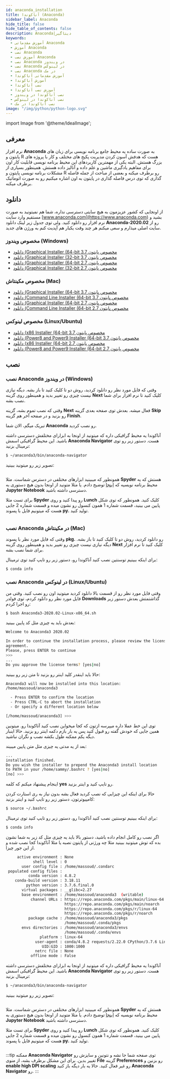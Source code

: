 ```yaml
---
id: anaconda_installation
title: آناکوندا (Anaconda)
sidebar_label: Anaconda
hide_title: false
hide_table_of_contents: false
description: Anaconda|دیتاگیر
keywords:
  - آموزش مقدماتی Anaconda
  - آموزش Anaconda
  - نصب Anaconda
  - آموزش نصب Anaconda
  - نصب Anaconda در ویندوز
  - نصب Anaconda در لینوکس
  - نصب Anaconda در مک
  - آموزش مقدماتی آناکوندا
  - آموزش آناکوندا
  - نصب آناکوندا
  - آموزش نصب آناکوندا
  - نصب آناکوندا در ویندوز
  - نصب آناکوندا در لینوکس
  - نصب آناکوندا در مک
image: "/img/python/python-logo.svg"
---
```


import Image from '@theme/IdealImage';

## **معرفی**

نرم افزار **Anaconda** به صورت ساده یه محیط جامع برنامه نویسی برای زبان های پایتون و R هست که هدفش آسون کردن مدیریت پکیج های مختلف و کار با پروژه های بزرگ هستش. البته یکی از مهمترین کاربردهای این محیط برنامه نویسی قابلیت کار اون برای مفاهیم یادگیری ماشین و علم داده و آنالیز داده هستش. همینطور بسیاری از مشکلات برنامه نویسی پایتون و R رو برطرف میکنه و بعضی از مباحث از جمله فاصله گذاری که توی درس فاصله گذاری در پایتون به اون اشاره میکنیم رو به صورت اتوماتیک برطرف میکنه.

## **دانلود**

از اونجایی که کشور عزیزمون به هیچ سایتی دسترسی نداره، شما هم نمیتونید به صورت مستقیم وارد سایت [www.anaconda.com](https://www.anaconda.com) بشید و نرم افزار رو دانلود کنید. ولی توی جدول زیر لینک دانلود **Anaconda-2020.02** رو از سایت اصلی میذارم و سعی میکنم هر چند وقت یکبار هم آپدیت کنم به ورژن های جدید.

### مخصوص ویندوز (Windows)

- [دانلود (Graphical Installer (64-bit مخصوص پایتون 3.7](https://repo.anaconda.com/archive/Anaconda3-2020.02-Windows-x86_64.exe)
- [دانلود (Graphical Installer (32-bit مخصوص پایتون 3.7](https://repo.anaconda.com/archive/Anaconda3-2020.02-Windows-x86.exe)
- [دانلود (Graphical Installer (64-bit مخصوص پایتون 2.7](https://repo.anaconda.com/archive/Anaconda2-2019.10-Windows-x86_64.exe)
- [دانلود (Graphical Installer (32-bit مخصوص پایتون 2.7](https://repo.anaconda.com/archive/Anaconda2-2019.10-Windows-x86.exe)

### مخصوص مکینتاش (Mac)

- [دانلود (Graphical Installer (64-bit مخصوص پایتون 3.7](https://repo.anaconda.com/archive/Anaconda3-2020.02-MacOSX-x86_64.pkg)
- [دانلود (Command Line Installer (64-bit مخصوص پایتون 3.7](https://repo.anaconda.com/archive/Anaconda3-2020.02-MacOSX-x86_64.sh)
- [دانلود (Graphical Installer (64-bit مخصوص پایتون 2.7](https://repo.anaconda.com/archive/Anaconda2-2019.10-MacOSX-x86_64.pkg)
- [دانلود (Command Line Installer (64-bit مخصوص پایتون 2.7](https://repo.anaconda.com/archive/Anaconda2-2019.10-MacOSX-x86_64.sh)

### مخصوص لینوکس (Linux/Ubuntu)

- [دانلود (x86 Installer (64-bit مخصوص پایتون 3.7](https://repo.anaconda.com/archive/Anaconda3-2020.02-Linux-x86_64.sh)
- [دانلود (Power8 and Power9 Installer (64-bit مخصوص پایتون 3.7](https://repo.anaconda.com/archive/Anaconda3-2020.02-Linux-ppc64le.sh)
- [دانلود (x86 Installer (64-bit مخصوص پایتون 2.7](https://repo.anaconda.com/archive/Anaconda2-2019.10-Linux-x86_64.sh)
- [دانلود (Power8 and Power9 Installer (64-bit مخصوص پایتون 2.7](https://repo.anaconda.com/archive/Anaconda2-2019.10-Linux-ppc64le.sh)

## **نصب**

### نصب Anaconda در ویندوز (Windows)

وقتی که فایل مورد نظر رو دانلود کردید، روش دو تا کلیک کنید تا باز بشه. دیگه نیازی نیست چیزی رو تغییر بدید و همینطور روی گزینه **Next** کلیک کنید تا نرم افزار برای شما نصب بشه.

وقتی که نصب تموم بشه، گزینه **Next** فعال میشه. بعدش توی صفحه بعدی گزینه **Skip** رو بزنید و در صفحه آخر هم گزینه **Finish**.

تبریک میگم، الان شما **Anaconda** رو نصب کردید.

آناکوندا یه محیط گرافیکی داره که میتونید از اونجا به ابزارای مختلفش دسترسی داشته باشید. این محیط گرافیکی اسمش **Anaconda Navigator** هست. دستور زیر رو توی ترمینال بزنید:

```bash
$ ~/anaconda3/bin/anaconda-navigator
```

تصویر زیر رو میتونید ببینید:

<div><Image  img={require('@site/static/img/python/beginner/anaconda-installation/python-beginner-anaconda-instalation-1.png')} /></div>

همونطور که میبینید ابزارهای مختلفی در دسترس شماست. مثلا **Spyder** هستش که یه محیط برنامه نویسیه که [اینجا](jupyter_installation.md) توضیح دادم. یا مثلا متونید از اونجا بدون هیچ دستوری به **Jupyter Notebook** دسترسی داشته باشید.

برای تست مثلا **Spyder** رو پیدا کنید و روی **Lunch** کلیک کنید. همونطور که توی شکل پایین می بینید، قسمت شماره 1 همون کنسول رو نشون میده و قسمت شماره 2 جایی هست که میتونیم فایل با پسوند **py.** تولید کنید.

<div><Image  img={require('@site/static/img/python/beginner/anaconda-installation/python-beginner-anaconda-instalation-2.png')} /></div>

### نصب Anaconda در مکینتاش (Mac)

وقتی که فایل مورد نظر با پسوند **pkg.** رو دانلود کردید، روش دو تا کلیک کنید تا باز بشه. دیگه نیازی نیست چیزی رو تغییر بدید و همینطور روی گزینه **Next** کلیک کنید تا نرم افزار برای شما نصب بشه.

برای اینکه ببینیم توسنتین نصب کنید آناکوندا رو، دستور زیر رو تایپ کنید توی ترمینال:

```bash
$ conda info
```

### نصب Anaconda در لینوکس (Linux/Ubuntu)

وقتی فایل مورد نظر رو از قسمت بالا دانلود کردید میتونید اون رو نصب کنید. وقتی من فایل مورد نظر رو دانلود کردم، توی فولدر **Downloads** گذاشتمتش بعدش دستور زیر رو اجرا کردم:

```bash
$ bash Anaconda3-2020.02-Linux-x86_64.sh
```

بعدش باید یه چیزی مثل کد پایین ببینید:

```bash
Welcome to Anaconda3 2020.02

In order to continue the installation process, please review the license
agreement.
Please, press ENTER to continue
>>>
...
Do you approve the license terms? [yes|no]
```

حالا باید اینقدر کلید اینتر رو بزنید تا متن زیر رو ببینید:

```bash
Anaconda3 will now be installed into this location:
/home/massoud/anaconda3

  - Press ENTER to confirm the location
  - Press CTRL-C to abort the installation
  - Or specify a different location below

[/home/massoud/anaconda3] >>>
```

توی این خط عملا داره میپرسه ازتون که کجا میخواین نصب کنید آناکوندا رو. میتونین همین جایی که خودش گفته رو قبول کنید پس یه بار بازم دکمه اینتر رو بزنید. حالا اینبار دیگه یکم ممکنه طول بکشه نصب و نگران نباشید.

بعد از یه مدتی یه چیزی مثل متن پایین میبیند:

```bash
...
installation finished.
Do you wish the installer to prepend the Anaconda3 install location
to PATH in your /home/sammy/.bashrc ? [yes|no]
[no] >>> 
```

اینجام پیشنهاد میکنم که کلمه **yes** رو تایپ کنید و اینتر بزنید.

حالا برای اینکه این چیزایی که نصب کردید فعال بشه بدون نیاز به ری استارت کردن کامپیوترتون، دستور زیر رو تایپ کنید و اینتر بزنید:

```bash
$ source ~/.bashrc
```

برای اینکه ببینیم توسنتین نصب کنید آناکوندا رو، دستور زیر رو تایپ کنید توی ترمینال:

```bash
$ conda info
```

اگر نصب رو کامل انجام داده باشید، دستور بالا باید یه چیزی مثل کد زیر به شما نشون بده که توش میتونید ببینید مثلا چه ورژنی از پایتون نصبه یا مثلا آناکوندا کجا نصب شده و از این جور چیزا.

```bash
     active environment : None
            shell level : 0
       user config file : /home/massoud/.condarc
 populated config files : 
          conda version : 4.8.2
    conda-build version : 3.18.11
         python version : 3.7.6.final.0
       virtual packages : __glibc=2.27
       base environment : /home/massoud/anaconda3  (writable)
           channel URLs : https://repo.anaconda.com/pkgs/main/linux-64
                          https://repo.anaconda.com/pkgs/main/noarch
                          https://repo.anaconda.com/pkgs/r/linux-64
                          https://repo.anaconda.com/pkgs/r/noarch
          package cache : /home/massoud/anaconda3/pkgs
                          /home/massoud/.conda/pkgs
       envs directories : /home/massoud/anaconda3/envs
                          /home/massoud/.conda/envs
               platform : linux-64
             user-agent : conda/4.8.2 requests/2.22.0 CPython/3.7.6 Linux/5.3.0-46-generic elementary/5.1.3 glibc/2.27
                UID:GID : 1000:1000
             netrc file : None
           offline mode : False
```

آناکوندا یه محیط گرافیکی داره که میتونید از اونجا به ابزارای مختلفش دسترسی داشته باشید. این محیط گرافیکی اسمش **Anaconda Navigator** هست. دستور زیر رو توی ترمینال بزنید:

```bash
$ ~/anaconda3/bin/anaconda-navigator
```

تصویر زیر رو میتونید ببینید:

<div><Image  img={require('@site/static/img/python/beginner/anaconda-installation/python-beginner-anaconda-instalation-1.png')} /></div>

همونطور که میبینید ابزارهای مختلفی در دسترس شماست. مثلا **Spyder** هستش که یه محیط برنامه نویسیه که [اینجا](jupyter_installation.md) توضیح دادم. یا مثلا متونید از اونجا بدون هیچ دستوری به **Jupyter Notebook** دسترسی داشته باشید.

برای تست مثلا **Spyder** رو پیدا کنید و روی **Lunch** کلیک کنید. همونطور که توی شکل پایین می بینید، قسمت شماره 1 همون کنسول رو نشون میده و قسمت شماره 2 جایی هست که میتونیم فایل با پسوند **py.** تولید کنید.

<div><Image  img={require('@site/static/img/python/beginner/anaconda-installation/python-beginner-anaconda-instalation-2.png')} /></div>


:::tip
ممکنه **Anaconda Navigator** توی صفحه شما جا نشه و نتونین و سایزش رو تغییر بدین. برای این مشکل برطرف بشه، از منوی **File** گزینه **Preferences** رو بزنین و **enable high DPI scaling** رو غیر فعال کنید. حالا یه بار دیگه باز کنید **Anaconda Navigator** رو.
:::
